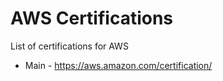 # AWS Certifications

List of certifications for AWS

- Main - https://aws.amazon.com/certification/
